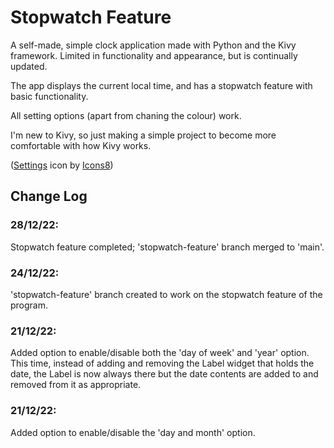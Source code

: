# Stopwatch Feature
A self-made, simple clock application made with Python and the Kivy framework. Limited in functionality and appearance, but is continually updated.

The app displays the current local time, and has a stopwatch feature with basic functionality.

All setting options (apart from chaning the colour) work.

I'm new to Kivy, so just making a simple project to become more comfortable with how Kivy works.

(<a target="_blank" href="https://icons8.com/icon/2969/settings">Settings</a> icon by <a target="_blank" href="https://icons8.com">Icons8</a>)


## Change Log

### 28/12/22:

Stopwatch feature completed; 'stopwatch-feature' branch merged to 'main'.

### 24/12/22:

'stopwatch-feature' branch created to work on the stopwatch feature of the program.

### 21/12/22:

Added option to enable/disable both the 'day of week' and 'year' option. This time, instead of adding and removing the Label widget that holds the date, the Label is now always there but the date contents are added to and removed from it as appropriate.

### 21/12/22:

Added option to enable/disable the 'day and month' option.